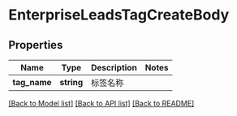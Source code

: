 # EnterpriseLeadsTagCreateBody

## Properties
Name | Type | Description | Notes
------------ | ------------- | ------------- | -------------
**tag_name** | **string** | 标签名称 | 

[[Back to Model list]](../../README.md#documentation-for-models) [[Back to API list]](../../README.md#documentation-for-api-endpoints) [[Back to README]](../../README.md)

